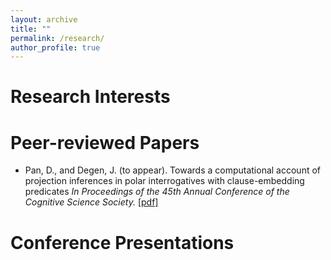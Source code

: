 ```yaml
---
layout: archive
title: ""
permalink: /research/
author_profile: true
---
```


# Research Interests
# Peer-reviewed Papers
- Pan, D., and Degen, J. (to appear). Towards a computational account of projection inferences in polar interrogatives with clause-embedding predicates *In Proceedings of the 45th Annual Conference of the Cognitive Science Society.* [\[pdf\]](https://alpslab.stanford.edu/papers/2023PanDegen.pdf)
# Conference Presentations